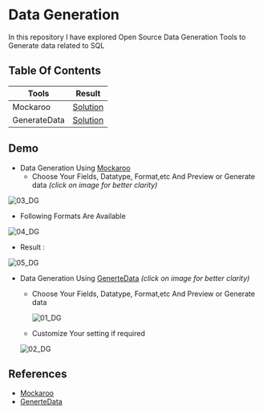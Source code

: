 # Data Generation

In this repository I have explored Open Source Data Generation Tools to Generate data related to SQL

## Table Of Contents

   Tools        |   Result
-------------   | -------------
  Mockaroo      | [Solution](https://github.com/pragyagupta333/DataGenerationTools/blob/main/01_DataUsingMockaroo.sql)
 GenerateData   | [Solution](https://github.com/pragyagupta333/DataGenerationTools/blob/main/02_DataUsingGenerateData.sql)


## Demo  
- Data Generation Using [Mockaroo](https://mockaroo.com/)
  - Choose Your Fields, Datatype, Format,etc  And Preview or Generate data *(click on image for better clarity)*
 
 ![03_DG](https://github.com/pragyagupta333/DataGenerationTools/assets/125549428/13bb2b16-9259-4eb8-b544-ceb8332c1e1b) 

  - Following Formats Are Available
  
  ![04_DG](https://github.com/pragyagupta333/DataGenerationTools/assets/125549428/3f96d63a-7df6-416b-b19b-652a1d8c2c10)

  - Result :
  
  ![05_DG](https://github.com/pragyagupta333/DataGenerationTools/assets/125549428/0fbb02da-65bc-4186-b5ec-27bfa25fb562)
 

- Data Generation Using [GenerteData](https://generatedata.com/) *(click on image for better clarity)*
  - Choose Your Fields, Datatype, Format,etc  And Preview or Generate data

    ![01_DG](https://github.com/pragyagupta333/DataGenerationTools/assets/125549428/afb76eeb-6008-4585-9efa-794bc8850e43)

   - Customize Your setting if required

    ![02_DG](https://github.com/pragyagupta333/DataGenerationTools/assets/125549428/ad429192-429c-4f5d-a157-92a656dc802f)


## References 
 - [Mockaroo](https://mockaroo.com/)
- [GenerteData](https://generatedata.com/)
